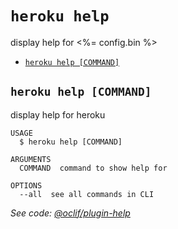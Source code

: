 `heroku help`
=============

display help for <%= config.bin %>
* [`heroku help [COMMAND]`](#heroku-help-command)

## `heroku help [COMMAND]`

display help for heroku

```
USAGE
  $ heroku help [COMMAND]

ARGUMENTS
  COMMAND  command to show help for

OPTIONS
  --all  see all commands in CLI
```

_See code: [@oclif/plugin-help](https://github.com/oclif/plugin-help/blob/v2.0.0/src/commands/help.ts)_
